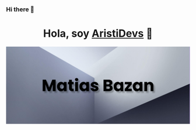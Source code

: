 ### Hi there 👋

<div align="center">
<h1 align="center">Hola, soy <a href="https://aristi.dev">AristiDevs</a> 👋</h1>
</div>
<img src="https://github.com/Mati-Bazan/mati-bazan/blob/main/Banner.png">
